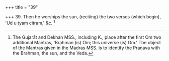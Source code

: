 +++
title = "39"

+++
39. Then he worships the sun, (reciting) the two verses (which begin), 'Ud u tyaṃ citram,' &c. [^20] 


[^20]:  The Gujarāt and Dekhan MSS., including K., place after the first Om two additional Mantras, 'Brahman (is) Om; this universe (is) Om.' The object of the Mantras given in the Madras MSS. is to identify the Praṇava with the Brahman, the sun, and the Veda.
